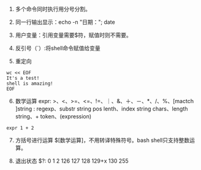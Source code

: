 1. 多个命令同时执行用分号分割。

2. 同一行输出显示：echo -n "日期："; date

3. 用户变量：引用变量需要$符，赋值时则不需要。

4. 反引号（`）:将shell命令赋值给变量

5. 重定向
 	  
```
wc << EOF
It's a test!
shell is amazing!
EOF
```

6. 数学运算
expr: >、<、>=、<=、!=、｜、&、＋、－、*、/、%、[mactch ]string : regexp、substr string pos lenth、index string chars、length string、+ token、(expression)  

```
expr 1 + 2
```

7. 方括号进行运算
$[数学运算]，不用转译特殊符号。bash shell只支持整数运算。

8. 退出状态
$?: 0 1 2 126 127 128 129+x 130 255




